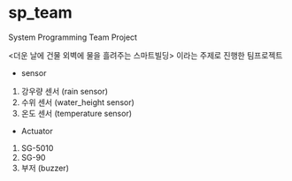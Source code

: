 # sp_team
System Programming Team Project


<더운 날에 건물 외벽에 물을 흘려주는 스마트빌딩> 이라는 주제로 진행한 팀프로젝트

- sensor
1. 강우량 센서 (rain sensor)
2. 수위 센서 (water_height sensor)
3. 온도 센서 (temperature sensor)

- Actuator
1. SG-5010
2. SG-90
3. 부저 (buzzer)
